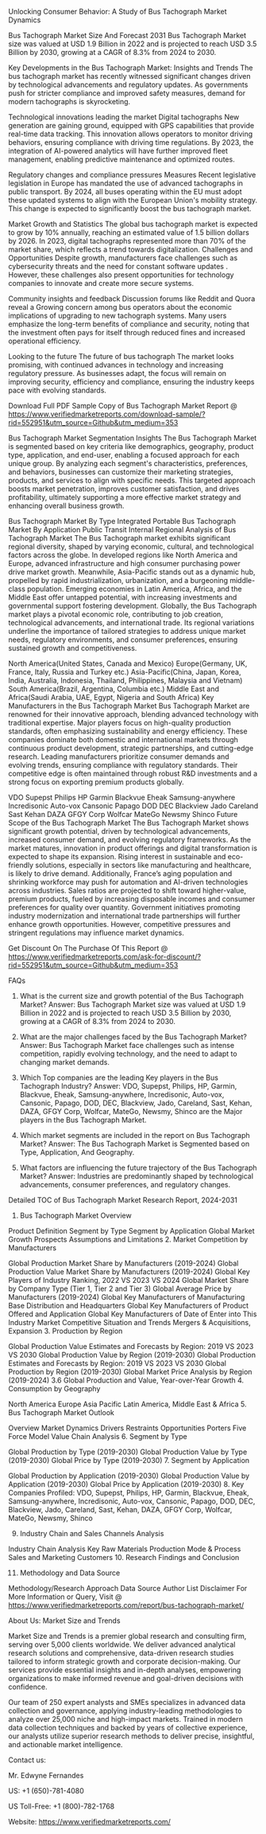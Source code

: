 Unlocking Consumer Behavior: A Study of Bus Tachograph Market Dynamics


Bus Tachograph Market Size And Forecast 2031
Bus Tachograph Market size was valued at USD 1.9 Billion in 2022 and is projected to reach USD 3.5 Billion by 2030, growing at a CAGR of 8.3% from 2024 to 2030.

Key Developments in the Bus Tachograph Market: Insights and Trends
The bus tachograph market has recently witnessed significant changes driven by technological advancements and regulatory updates. As governments push for stricter compliance and improved safety measures, demand for modern tachographs is skyrocketing.

Technological innovations leading the market
Digital tachographs New generation are gaining ground, equipped with GPS capabilities that provide real-time data tracking. This innovation allows operators to monitor driving behaviors, ensuring compliance with driving time regulations. By 2023, the integration of AI-powered analytics will have further improved fleet management, enabling predictive maintenance and optimized routes.

Regulatory changes and compliance pressures
Measures Recent legislative legislation in Europe has mandated the use of advanced tachographs in public transport. By 2024, all buses operating within the EU must adopt these updated systems to align with the European Union's mobility strategy. This change is expected to significantly boost the bus tachograph market.

Market Growth and Statistics
The global bus tachograph market is expected to grow by 10% annually, reaching an estimated value of 1.5 billion dollars by 2026.
In 2023, digital tachographs represented more than 70% of the market share, which reflects a trend towards digitalization.
Challenges and Opportunities
Despite growth, manufacturers face challenges such as cybersecurity threats and the need for constant software updates . However, these challenges also present opportunities for technology companies to innovate and create more secure systems.

Community insights and feedback
Discussion forums like Reddit and Quora reveal a Growing concern among bus operators about the economic implications of upgrading to new tachograph systems. Many users emphasize the long-term benefits of compliance and security, noting that the investment often pays for itself through reduced fines and increased operational efficiency.

Looking to the future
The future of bus tachograph The market looks promising, with continued advances in technology and increasing regulatory pressure. As businesses adapt, the focus will remain on improving security, efficiency and compliance, ensuring the industry keeps pace with evolving standards.

Download Full PDF Sample Copy of Bus Tachograph Market Report @ https://www.verifiedmarketreports.com/download-sample/?rid=552951&utm_source=Github&utm_medium=353

Bus Tachograph Market Segmentation Insights
The Bus Tachograph Market is segmented based on key criteria like demographics, geography, product type, application, and end-user, enabling a focused approach for each unique group. By analyzing each segment's characteristics, preferences, and behaviors, businesses can customize their marketing strategies, products, and services to align with specific needs. This targeted approach boosts market penetration, improves customer satisfaction, and drives profitability, ultimately supporting a more effective market strategy and enhancing overall business growth.

Bus Tachograph Market By Type
Integrated
Portable
Bus Tachograph Market By Application
Public Transit
Internal
Regional Analysis of Bus Tachograph Market
The Bus Tachograph market exhibits significant regional diversity, shaped by varying economic, cultural, and technological factors across the globe. In developed regions like North America and Europe, advanced infrastructure and high consumer purchasing power drive market growth. Meanwhile, Asia-Pacific stands out as a dynamic hub, propelled by rapid industrialization, urbanization, and a burgeoning middle-class population. Emerging economies in Latin America, Africa, and the Middle East offer untapped potential, with increasing investments and governmental support fostering development. Globally, the Bus Tachograph market plays a pivotal economic role, contributing to job creation, technological advancements, and international trade. Its regional variations underline the importance of tailored strategies to address unique market needs, regulatory environments, and consumer preferences, ensuring sustained growth and competitiveness.

North America(United States, Canada and Mexico)
Europe(Germany, UK, France, Italy, Russia and Turkey etc.)
Asia-Pacific(China, Japan, Korea, India, Australia, Indonesia, Thailand, Philippines, Malaysia and Vietnam)
South America(Brazil, Argentina, Columbia etc.)
Middle East and Africa(Saudi Arabia, UAE, Egypt, Nigeria and South Africa)
Key Manufacturers in the Bus Tachograph Market
Bus Tachograph Market are renowned for their innovative approach, blending advanced technology with traditional expertise. Major players focus on high-quality production standards, often emphasizing sustainability and energy efficiency. These companies dominate both domestic and international markets through continuous product development, strategic partnerships, and cutting-edge research. Leading manufacturers prioritize consumer demands and evolving trends, ensuring compliance with regulatory standards. Their competitive edge is often maintained through robust R&D investments and a strong focus on exporting premium products globally.

VDO
Supepst
Philips
HP
Garmin
Blackvue
Eheak
Samsung-anywhere
Incredisonic
Auto-vox
Cansonic
Papago
DOD
DEC
Blackview
Jado
Careland
Sast
Kehan
DAZA
GFGY Corp
Wolfcar
MateGo
Newsmy
Shinco
Future Scope of the Bus Tachograph Market
The Bus Tachograph Market shows significant growth potential, driven by technological advancements, increased consumer demand, and evolving regulatory frameworks. As the market matures, innovation in product offerings and digital transformation is expected to shape its expansion. Rising interest in sustainable and eco-friendly solutions, especially in sectors like manufacturing and healthcare, is likely to drive demand. Additionally, France’s aging population and shrinking workforce may push for automation and AI-driven technologies across industries. Sales ratios are projected to shift toward higher-value, premium products, fueled by increasing disposable incomes and consumer preferences for quality over quantity. Government initiatives promoting industry modernization and international trade partnerships will further enhance growth opportunities. However, competitive pressures and stringent regulations may influence market dynamics.

Get Discount On The Purchase Of This Report @ https://www.verifiedmarketreports.com/ask-for-discount/?rid=552951&utm_source=Github&utm_medium=353

FAQs
1. What is the current size and growth potential of the Bus Tachograph Market?
Answer: Bus Tachograph Market size was valued at USD 1.9 Billion in 2022 and is projected to reach USD 3.5 Billion by 2030, growing at a CAGR of 8.3% from 2024 to 2030.

2. What are the major challenges faced by the Bus Tachograph Market?
Answer: Bus Tachograph Market face challenges such as intense competition, rapidly evolving technology, and the need to adapt to changing market demands.

3. Which Top companies are the leading Key players in the Bus Tachograph Industry?
Answer: VDO, Supepst, Philips, HP, Garmin, Blackvue, Eheak, Samsung-anywhere, Incredisonic, Auto-vox, Cansonic, Papago, DOD, DEC, Blackview, Jado, Careland, Sast, Kehan, DAZA, GFGY Corp, Wolfcar, MateGo, Newsmy, Shinco are the Major players in the Bus Tachograph Market.

4. Which market segments are included in the report on Bus Tachograph Market?
Answer: The Bus Tachograph Market is Segmented based on Type, Application, And Geography.

5. What factors are influencing the future trajectory of the Bus Tachograph Market?
Answer: Industries are predominantly shaped by technological advancements, consumer preferences, and regulatory changes.

Detailed TOC of Bus Tachograph Market Research Report, 2024-2031
1. Bus Tachograph Market Overview

Product Definition
Segment by Type
Segment by Application
Global Market Growth Prospects
Assumptions and Limitations
2. Market Competition by Manufacturers

Global Production Market Share by Manufacturers (2019-2024)
Global Production Value Market Share by Manufacturers (2019-2024)
Global Key Players of Industry Ranking, 2022 VS 2023 VS 2024
Global Market Share by Company Type (Tier 1, Tier 2 and Tier 3)
Global Average Price by Manufacturers (2019-2024)
Global Key Manufacturers of Manufacturing Base Distribution and Headquarters
Global Key Manufacturers of Product Offered and Application
Global Key Manufacturers of Date of Enter into This Industry
Market Competitive Situation and Trends
Mergers & Acquisitions, Expansion
3. Production by Region

Global Production Value Estimates and Forecasts by Region: 2019 VS 2023 VS 2030
Global Production Value by Region (2019-2030)
Global Production Estimates and Forecasts by Region: 2019 VS 2023 VS 2030
Global Production by Region (2019-2030)
Global Market Price Analysis by Region (2019-2024) 3.6 Global Production and Value, Year-over-Year Growth
4. Consumption by Geography

North America
Europe
Asia Pacific
Latin America, Middle East & Africa
5. Bus Tachograph Market Outlook

Overview
Market Dynamics
Drivers
Restraints
Opportunities
Porters Five Force Model
Value Chain Analysis 
6. Segment by Type

Global Production by Type (2019-2030)
Global Production Value by Type (2019-2030)
Global Price by Type (2019-2030)
7. Segment by Application

Global Production by Application (2019-2030)
Global Production Value by Application (2019-2030)
Global Price by Application (2019-2030)
8. Key Companies Profiled: VDO, Supepst, Philips, HP, Garmin, Blackvue, Eheak, Samsung-anywhere, Incredisonic, Auto-vox, Cansonic, Papago, DOD, DEC, Blackview, Jado, Careland, Sast, Kehan, DAZA, GFGY Corp, Wolfcar, MateGo, Newsmy, Shinco

9. Industry Chain and Sales Channels Analysis

Industry Chain Analysis
Key Raw Materials
Production Mode & Process
Sales and Marketing
Customers
10. Research Findings and Conclusion

11. Methodology and Data Source

Methodology/Research Approach
Data Source
Author List
Disclaimer
For More Information or Query, Visit @ https://www.verifiedmarketreports.com/report/bus-tachograph-market/

About Us: Market Size and Trends

Market Size and Trends is a premier global research and consulting firm, serving over 5,000 clients worldwide. We deliver advanced analytical research solutions and comprehensive, data-driven research studies tailored to inform strategic growth and corporate decision-making. Our services provide essential insights and in-depth analyses, empowering organizations to make informed revenue and goal-driven decisions with confidence.

Our team of 250 expert analysts and SMEs specializes in advanced data collection and governance, applying industry-leading methodologies to analyze over 25,000 niche and high-impact markets. Trained in modern data collection techniques and backed by years of collective experience, our analysts utilize superior research methods to deliver precise, insightful, and actionable market intelligence.

Contact us:

Mr. Edwyne Fernandes

US: +1 (650)-781-4080

US Toll-Free: +1 (800)-782-1768

Website: https://www.verifiedmarketreports.com/
